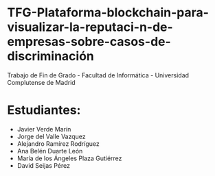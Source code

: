 # TFG-Plataforma-blockchain-para-visualizar-la-reputaci-n-de-empresas-sobre-casos-de-discriminación
Trabajo de Fin de Grado - Facultad de Informática - Universidad Complutense de Madrid 

# Estudiantes:
* Javier Verde Marín
* Jorge del Valle Vazquez
* Alejandro Ramírez Rodríguez
* Ana Belén Duarte León
* María de los Ángeles Plaza Gutiérrez
* David Seijas Pérez
